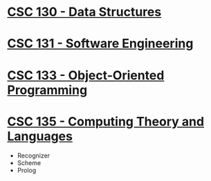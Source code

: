 
# [CSC 130 - Data Structures](https://github.com/diaoshen/CSUS_Coursework/tree/master/CSC%20130)
# [CSC 131 - Software Engineering](https://github.com/diaoshen/CSUS_Coursework/tree/master/CSC%20131)
# [CSC 133 - Object-Oriented Programming](https://github.com/diaoshen/CSUS_Coursework/tree/master/CSC%20133)
# [CSC 135 - Computing Theory and Languages](https://github.com/diaoshen/CSUS_Coursework/tree/master/CSC%20135)
  * Recognizer 
  * Scheme 
  * Prolog
